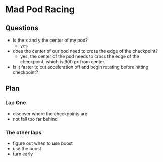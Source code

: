 # Mad Pod Racing

## Questions

- Is the x and y the center of my pod?
  - yes
- does the center of our pod need to cross the edge of the checkpoint?
  - yes, the center of the pod needs to cross the edge of the checkpoint, which is 600 px from center
- is it faster to cut acceleration off and begin rotating before hitting checkpoint?

## Plan

### Lap One

- discover where the checkpoints are
- not fall too far behind

### The other laps

- figure out when to use boost
- use the boost
- turn early
